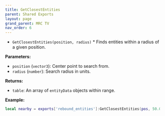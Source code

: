 ```yaml
--- 
title: GetClosestEntities 
parent: Shared Exports 
layout: page
grand_parent: MRC TV 
nav_order: 6
--- 
```

* `GetClosestEntities(position, radius)` *
Finds entities within a radius of a given position.

**Parameters:**
- `position` (`vector3`): Center point to search from.
- `radius` (`number`): Search radius in units.

**Returns:**
- `table`: An array of `entityData` objects within range.

**Example:**
```lua
local nearby = exports['rebound_entities']:GetClosestEntities(pos, 50.0)
```